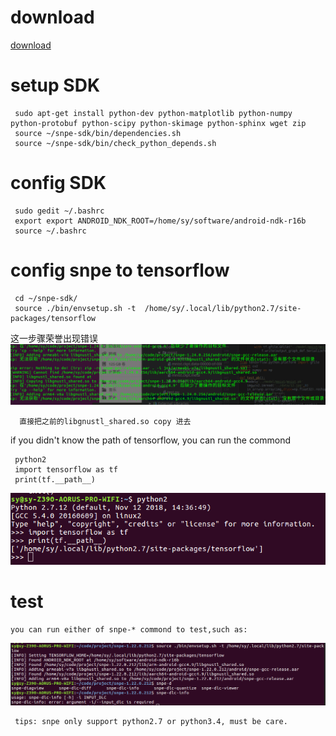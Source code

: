   # download
   [download](https://developer.qualcomm.com/software/qualcomm-neural-processing-sdk) 
   # setup SDK
   
     sudo apt-get install python-dev python-matplotlib python-numpy python-protobuf python-scipy python-skimage python-sphinx wget zip
     source ~/snpe-sdk/bin/dependencies.sh
     source ~/snpe-sdk/bin/check_python_depends.sh
     
   # config SDK
   
     sudo gedit ~/.bashrc
     export export ANDROID_NDK_ROOT=/home/sy/software/android-ndk-r16b
     source ~/.bashrc
     
   # config snpe to tensorflow
   
     cd ~/snpe-sdk/
     source ./bin/envsetup.sh -t  /home/sy/.local/lib/python2.7/site-packages/tensorflow
     
   这一步骤荣誉出现错误![](pic/error.png)
   
     
      直接把之前的libgnustl_shared.so copy 进去

     
     
   if you didn't know the path of tensorflow, you can run the commond
   
     python2
     import tensorflow as tf
     print(tf.__path__)
     
   ![tensorflow_path](pic/tensorflow_path.png)
   
   # test
   
    you can run either of snpe-* commond to test,such as:
   ![snpe-test](pic/snpe-test.png)
    
     tips: snpe only support python2.7 or python3.4, must be care.